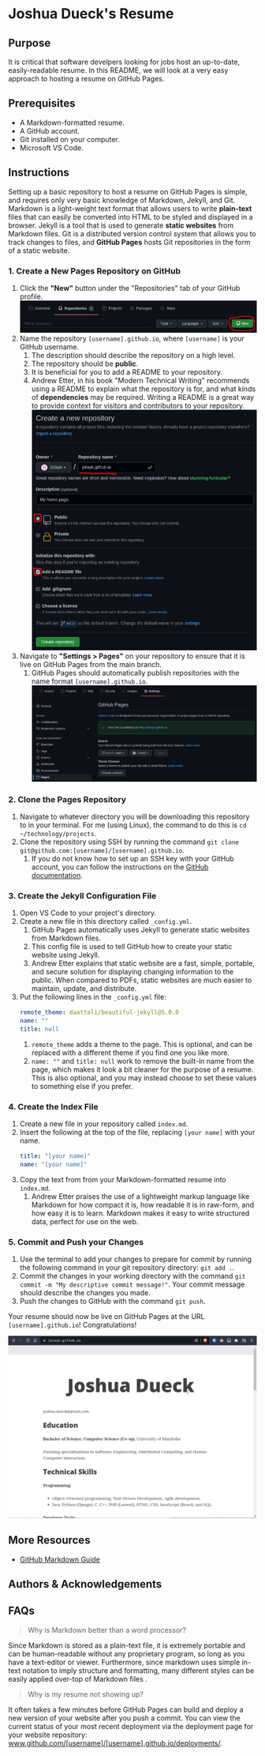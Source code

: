 # Joshua Dueck's Resume

## Purpose
It is critical that software develpers looking for jobs host an up-to-date, easily-readable resume. In this README, we will look at a very easy approach to hosting a resume on GitHub Pages.

## Prerequisites
* A Markdown-formatted resume. 
* A GitHub account.
* Git installed on your computer.
* Microsoft VS Code.

## Instructions
Setting up a basic repository to host a resume on GitHub Pages is simple, and requires only very basic knowledge of Markdown, Jekyll, and Git. Markdown is a light-weight text format that allows users to write **plain-text** files that can easily be converted into HTML to be styled and displayed in a browser. Jekyll is a tool that is used to generate **static websites** from Markdown files. Git is a distributed version control system that allows you to track changes to files, and **GitHub Pages** hosts Git repositories in the form of a static website.


### 1. Create a New Pages Repository on GitHub
1. Click the **"New"** button under the "Repositories" tab of your GitHub profile.
![A screenshot of the repositories tab of a GitHub user profile.](img/1new-repo.png)
2. Name the repository `[username].github.io`, where `[username]` is your GitHub username.
   1. The description should describe the repository on a high level.
   2. The repository should be **public**.
   3. It is beneficial for you to add a README to your repository.
   4. Andrew Etter, in his book "Modern Technical Writing" recommends using a README to explain what the repository is for, and what kinds of **dependencies** may be required. Writing a README is a great way to provide context for visitors and contributors to your repository.
![A screenshot of the "Create a new repository" page on GitHub.](img/2repo-details.png)
3. Navigate to **"Settings > Pages"** on your repository to ensure that it is live on GitHub Pages from the main branch.
   1. GitHub Pages should automatically publish repositories with the name format `[username].github.io`.
![A screenshot of the "Settings > Pages" page on GitHub.](img/2-1-pages-settings.png)


### 2. Clone the Pages Repository
1. Navigate to whatever directory you will be downloading this repository to in your terminal. For me (using Linux), the command to do this is `cd ~/technology/projects`.
2. Clone the repository using SSH by running the command `git clone git@github.com:[username]/[username].github.io`.
   1. If you do not know how to set up an SSH key with your GitHub account, you can follow the instructions on the [GitHub documentation](https://https://docs.github.com/en/authentication/connecting-to-github-with-ssh/adding-a-new-ssh-key-to-your-github-account).


### 3. Create the Jekyll Configuration File
1. Open VS Code to your project's directory.
2. Create a new file in this directory called `_config.yml`.
   1. GitHub Pages automatically uses Jekyll to generate static websites from Markdown files.
   2. This config file is used to tell GitHub how to create your static website using Jekyll.
   3. Andrew Etter explains that static website are a fast, simple, portable, and secure solution for displaying changing information to the public. When compared to PDFs, static websites are much easier to maintain, update, and distribute.
3. Put the following lines in the `_config.yml` file:
    ```yaml
    remote_theme: daattali/beautiful-jekyll@5.0.0
    name: ""
    title: null
    ```
    1. `remote_theme` adds a theme to the page. This is optional, and can be replaced with a different theme if you find one you like more.
    2. `name: ""` and `title: null` work to remove the built-in name from the page, which makes it look a bit cleaner for the purpose of a resume. This is also optional, and you may instead choose to set these values to something else if you prefer.


### 4. Create the Index File
1. Create a new file in your repository called `index.md`.
2. Insert the following at the top of the file, replacing `[your name]` with your name.
    ```yaml
    title: "[your name]"
    name: "[your name]"
    ```
3. Copy the text from from your Markdown-formatted resume into `index.md`.
    1. Andrew Etter praises the use of a lightweight markup language like Markdown for how compact it is, how readable it is in raw-form, and how easy it is to learn. Markdown makes it easy to write structured data, perfect for use on the web.


### 5. Commit and Push your Changes
1. Use the terminal to add your changes to prepare for commit by running the following command in your git repository directory: `git add .`.
2. Commit the changes in your working directory with the command `git commit -m "My descriptive commit message!"`. Your commit message should describe the changes you made.
3. Push the changes to GitHub with the command `git push`.

Your resume should now be live on GitHub Pages at the URL `[username].github.io`! Congratulations!

![An animated GIF of my resume's static website.](website.gif)

## More Resources
* [GitHub Markdown Guide](https://docs.github.com/en/get-started/writing-on-github/getting-started-with-writing-and-formatting-on-github/basic-writing-and-formatting-syntax) 


## Authors & Acknowledgements


## FAQs
> Why is Markdown better than a word processor?

Since Markdown is stored as a plain-text file, it is extremely portable and can be human-readable without any proprietary program, so long as you have a text-editor or viewer. Furthermore, since markdown uses simple in-text notation to imply structure and formatting, many different styles can be easily applied over-top of Markdown files .
<br>

> Why is my resume not showing up?

It often takes a few minutes before GitHub Pages can build and deploy a new version of your website after you push a commit. You can view the current status of your most recent deployment via the deployment page for your website repository: www.github.com/[username]/[username].github.io/deployments/.
